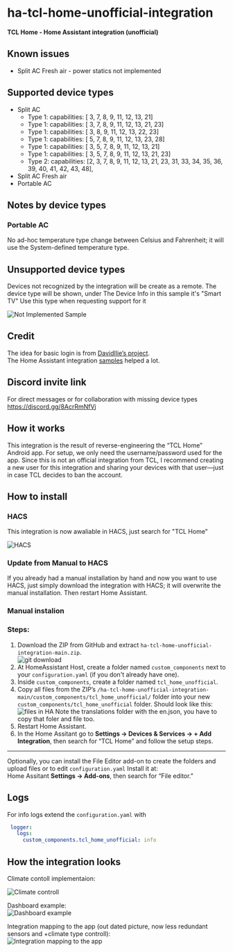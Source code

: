 # ha-tcl-home-unofficial-integration  
**TCL Home - Home Assistant integration (unofficial)**

## Known issues
- Split AC Fresh air - power statics not implemented

## Supported device types
- Split AC
  - Type 1: capabilities: [    3,      7,  8,  9, 11, 12, 13, 21]
  - Type 1: capabilities: [    3,      7,  8,  9, 11, 12, 13, 21,     23]
  - Type 1: capabilities: [    3,          8,  9, 11, 12, 13,     22, 23]
  - Type 1: capabilities: [        5,  7,  8,  9, 11, 12, 13,         23, 28]
  - Type 1: capabilities: [    3,  5,  7,  8,  9, 11, 12, 13, 21]
  - Type 1: capabilities: [    3,  5,  7,  8,  9, 11, 12, 13, 21,     23]
  - Type 2: capabilities: [2,  3,  7,  8,  9, 11, 12, 13, 21,     23, 31, 33, 34, 35, 36, 39, 40, 41, 42, 43, 48],
- Split AC Fresh air
- Portable AC

## Notes by device types

### Portable AC 

  No ad-hoc temperature type change between Celsius and Fahrenheit; it will use the System-defined temperature type.

## Unsupported device types
  Devices not recognized by the integration will be create as a remote. The device type will be shown, under The Device Info in this sample it's "Smart TV"
  Use this type when requesting support for it

![Not Implemented Sample](./not_implemented_sample.jpg "Not Implemented Sample")
  

## Credit  
The idea for basic login is from [DavidIlie’s project](https://github.com/DavidIlie/tcl-home-ac).  
The Home Assistant integration [samples](https://github.com/msp1974/HAIntegrationExamples) helped a lot.

## Discord invite link
For direct messages or for collaboration with missing device types
https://discord.gg/8AcrRmNfVj

## How it works  
This integration is the result of reverse-engineering the “TCL Home” Android app. For setup, we only need the username/password used for the app. Since this is not an official integration from TCL, I recommend creating a new user for this integration and sharing your devices with that user—just in case TCL decides to ban the account.

## How to install 
### HACS
This integration is now awaliable in HACS, just search for "TCL Home"

![HACS](./HACS.jpg "HACS")

### Update from Manual to HACS
If you already had a manual installation by hand and now you want to use HACS, just simply download the integration with HACS; it will overwrite the manual installation. Then restart Home Assistant.

### Manual instalion
### Steps:
1. Download the ZIP from GitHub and extract `ha-tcl-home-unofficial-integration-main.zip`.  
![git download](./git_download.jpg "git download")
2. At HomeAssistant Host, create a folder named `custom_components` next to your `configuration.yaml` (if you don't already have one).  
3. Inside `custom_components`, create a folder named `tcl_home_unofficial`.  
4. Copy all files from the ZIP’s `/ha-tcl-home-unofficial-integration-main/custom_components/tcl_home_unofficial/` folder into your new `custom_components/tcl_home_unofficial` folder. Should look like this: 
![files in HA](./ha_files.jpg "files in HA")
Note the translations folder with the en.json, you have to copy that foler and file too.
5. Restart Home Assistant.  
6. In the Home Assitant go to **Settings → Devices & Services → + Add Integration**, then search for “TCL Home” and follow the setup steps.

---

Optionally, you can install the File Editor add-on to create the folders and upload files or to edit `configuration.yaml`
Install it at:  
Home Assitant **Settings → Add-ons**, then search for “File editor.”

## Logs
For info logs extend the `configuration.yaml` with
   ```yaml
    logger:
      logs:
        custom_components.tcl_home_unofficial: info
   ```  

## How the integration looks

Climate contoll implementaion:

![Climate controll](./climate_controll.jpg "Climate controll")

Dashboard example:  
![Dashboard example](./dashboard_example.jpg "Dashboard example")

Integration mapping to the app (out dated picture, now less redundant sensors and +climate type controll):  
![Integration mapping to the app](./integration_map_to_app.jpg "Integration mapping to the app")
